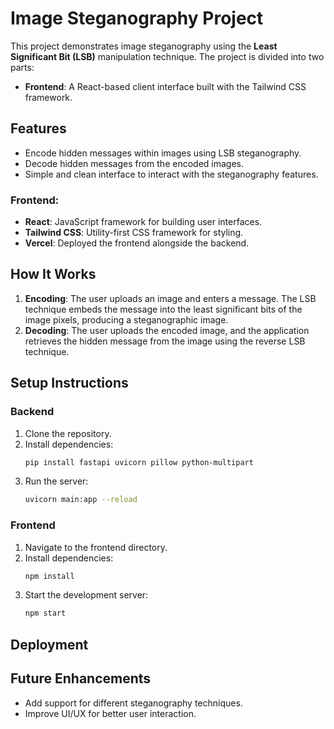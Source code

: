 
# Image Steganography Project

This project demonstrates image steganography using the **Least Significant Bit (LSB)** manipulation technique. The project is divided into two parts:

- **Frontend**: A React-based client interface built with the Tailwind CSS framework.

## Features

- Encode hidden messages within images using LSB steganography.
- Decode hidden messages from the encoded images.
- Simple and clean interface to interact with the steganography features.


### Frontend:
- **React**: JavaScript framework for building user interfaces.
- **Tailwind CSS**: Utility-first CSS framework for styling.
- **Vercel**: Deployed the frontend alongside the backend.

## How It Works

1. **Encoding**: The user uploads an image and enters a message. The LSB technique embeds the message into the least significant bits of the image pixels, producing a steganographic image.
2. **Decoding**: The user uploads the encoded image, and the application retrieves the hidden message from the image using the reverse LSB technique.

## Setup Instructions

### Backend

1. Clone the repository.
2. Install dependencies:
   ```bash
   pip install fastapi uvicorn pillow python-multipart
   ```
3. Run the server:
   ```bash
   uvicorn main:app --reload
   ```

### Frontend

1. Navigate to the frontend directory.
2. Install dependencies:
   ```bash
   npm install
   ```
3. Start the development server:
   ```bash
   npm start
   ```

## Deployment


## Future Enhancements

- Add support for different steganography techniques.
- Improve UI/UX for better user interaction.

